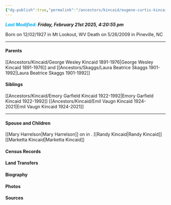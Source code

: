 ```yaml
---
{"dg-publish":true,"permalink":"/ancestors/kincaid/eugene-curtis-kincaid-1927-2009/","tags":["Eugene-Kincaid"]}
---
```


***<font color="#00b0f0">Last Modified:</font> Friday, February 21st 2025, 4:20:55 pm***

Born on  12/02/1927 in Mt Lookout, WV
Death on 5/26/2009 in Pineville, NC

---
#### Parents

[[Ancestors/Kincaid/George Wesley Kincaid 1891-1976\|George Wesley Kincaid 1891-1976]] and [[Ancestors/Skaggs/Laura Beatrice Skaggs 1901-1992\|Laura Beatrice Skaggs 1901-1992]]
#### Siblings
[[Ancestors/Kincaid/Emory Garfield Kincaid 1922-1992\|Emory Garfield Kincaid 1922-1992]]
[[Ancestors/Kincaid/Emil Vaugn Kincaid 1924-2021\|Emil Vaugn Kincaid 1924-2021]]

---
#### Spouse and Children
[[Mary Harrelson\|Mary Harrelson]] on <!-- link to date --> in <!-- link to place -->.
[[Randy Kincaid\|Randy Kincaid]]
[[Marketta Kincaid\|Marketta Kincaid]]

#### Census Records

#### Land Transfers

#### Biography

#### Photos

#### Sources


